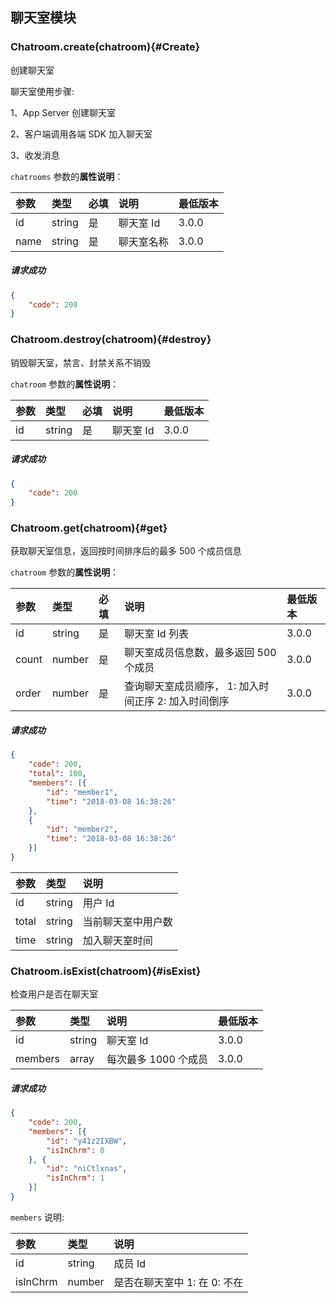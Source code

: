 ## 聊天室模块

### Chatroom.create(chatroom){#Create}

创建聊天室

聊天室使用步骤:

1、App Server 创建聊天室

2、客户端调用各端 SDK 加入聊天室

3、收发消息

`chatrooms` 参数的**属性说明**：

| 参数   	 |	类型		| 必填	| 说明 							|最低版本		|
| :----------|:--------	|:-----	|:------------------------------|:-------- |
|	id 		 |	string	|	是 	| 聊天室 Id						| 3.0.0 |
|	name	 |	string	|   是 	| 聊天室名称						| 3.0.0 |

##### 请求成功

```json
{
    "code": 200
}
```

### Chatroom.destroy(chatroom){#destroy}

销毁聊天室，禁言、封禁关系不销毁

`chatroom` 参数的**属性说明**：

| 参数   	 |	类型		| 必填	| 说明 							|最低版本		|
| :----------|:--------	|:-----	|:------------------------------|:-------- |
|	id	 	 |	string	|	是 	| 聊天室 Id						|  3.0.0 |

##### 请求成功

```json
{
    "code": 200
}
```

### Chatroom.get(chatroom){#get}

获取聊天室信息，返回按时间排序后的最多 500 个成员信息

`chatroom` 参数的**属性说明**：

| 参数   	 |	类型		| 必填	| 说明 							|最低版本		|
| :----------|:--------	|:-----	|:------------------------------|:-------- |
|	id 	 	 |	string	|	是 	| 聊天室 Id 列表					| 3.0.0 |
|	count 	 |	number	|	是 	| 聊天室成员信息数，最多返回 500 个成员 | 3.0.0 |
|	order 	 |	number	|	是 	| 查询聊天室成员顺序， 1: 加入时间正序  2: 加入时间倒序	| 3.0.0 |

##### 请求成功

```json
{
	"code": 200,
	"total": 100,
	"members": [{
		"id": "member1",
		"time": "2018-03-08 16:38:26"
	},
	{
		"id": "member2",
		"time": "2018-03-08 16:38:26"
	}]
}
```

| 参数   	 |	类型		| 说明 							
| :----------|:--------	|:------------------------------
|	id		 |	string	| 用户 Id					
|	total	 |	string	| 当前聊天室中用户数			
|	time 	 |	string	| 加入聊天室时间				

### Chatroom.isExist(chatroom){#isExist}

检查用户是否在聊天室

| 参数   	 |	类型		| 说明 							|最低版本		|
| :----------|:--------	|:------------------------------|:-------- |
|	id	 	 |	string	| 聊天室 Id						| 3.0.0 |
|	members	 |	array	| 每次最多 1000 个成员				| 3.0.0 |

##### 请求成功

```json
{
	"code": 200,
	"members": [{
		"id": "y41z2IXBW",
		"isInChrm": 0
	}, {
		"id": "niCtlxnas",
		"isInChrm": 1
	}]
}
```

`members` 说明:

| 参数   	 |	类型		| 说明 							
| :----------|:--------	|:------------------------------
|	id 		 |	string	| 成员 Id
|	isInChrm |	number	| 是否在聊天室中 1: 在  0: 不在
